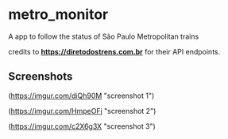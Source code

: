 # metro_monitor

A app to follow the status of São Paulo Metropolitan trains


credits to **https://diretodostrens.com.br** for their API endpoints.

## Screenshots


(https://imgur.com/diQh90M "screenshot 1")

(https://imgur.com/HmpeOFj "screenshot 2")

(https://imgur.com/c2X6g3X "screenshot 3")




